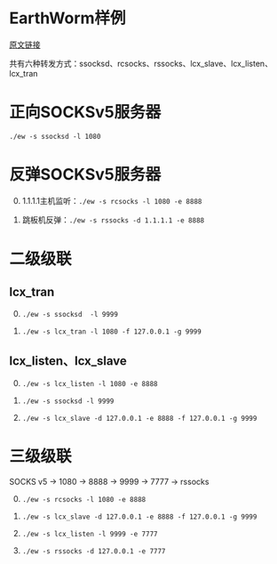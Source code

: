 # EarthWorm样例

[原文链接](http://rootkiter.com/EarthWorm/)

共有六种转发方式：ssocksd、rcsocks、rssocks、lcx_slave、lcx_listen、lcx_tran

# 正向SOCKSv5服务器

`./ew -s ssocksd -l 1080`

# 反弹SOCKSv5服务器

0. 1.1.1.1主机监听：`./ew -s rcsocks -l 1080 -e 8888`

1. 跳板机反弹：`./ew -s rssocks -d 1.1.1.1 -e 8888`

# 二级级联

## lcx_tran

0. `./ew -s ssocksd  -l 9999`

1. `./ew -s lcx_tran -l 1080 -f 127.0.0.1 -g 9999`

## lcx_listen、lcx_slave

0. `./ew -s lcx_listen -l 1080 -e 8888`

1. `./ew -s ssocksd -l 9999`

2. `./ew -s lcx_slave -d 127.0.0.1 -e 8888 -f 127.0.0.1 -g 9999`

# 三级级联

SOCKS v5 -> 1080 -> 8888 -> 9999 -> 7777 -> rssocks

0. `./ew -s rcsocks -l 1080 -e 8888`

1. `./ew -s lcx_slave -d 127.0.0.1 -e 8888 -f 127.0.0.1 -g 9999`

2. `./ew -s lcx_listen -l 9999 -e 7777`

3. `./ew -s rssocks -d 127.0.0.1 -e 7777`
